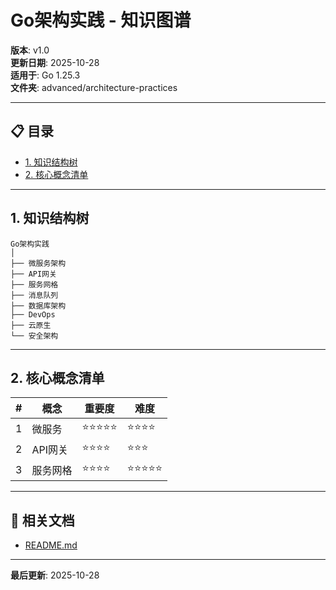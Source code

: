 # Go架构实践 - 知识图谱

**版本**: v1.0  
**更新日期**: 2025-10-28  
**适用于**: Go 1.25.3  
**文件夹**: advanced/architecture-practices

---

## 📋 目录

- [1. 知识结构树](#1-知识结构树)
- [2. 核心概念清单](#2-核心概念清单)

---

## 1. 知识结构树

```text
Go架构实践
│
├── 微服务架构
├── API网关
├── 服务网格
├── 消息队列
├── 数据库架构
├── DevOps
├── 云原生
└── 安全架构
```

---

## 2. 核心概念清单

| # | 概念 | 重要度 | 难度 |
|---|------|--------|------|
| 1 | 微服务 | ⭐⭐⭐⭐⭐ | ⭐⭐⭐⭐ |
| 2 | API网关 | ⭐⭐⭐⭐ | ⭐⭐⭐ |
| 3 | 服务网格 | ⭐⭐⭐⭐ | ⭐⭐⭐⭐⭐ |

---

## 🔗 相关文档

- [README.md](./README.md)

---

**最后更新**: 2025-10-28

